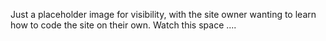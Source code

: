 Just a placeholder image for visibility, with the site owner wanting to learn how to code the site on their own. Watch this space ....
